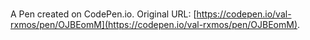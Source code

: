 # 

A Pen created on CodePen.io. Original URL: [https://codepen.io/val-rxmos/pen/OJBEomM](https://codepen.io/val-rxmos/pen/OJBEomM).

